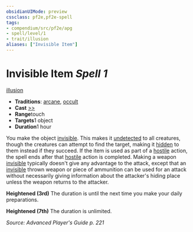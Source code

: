 ```yaml
---
obsidianUIMode: preview
cssclass: pf2e,pf2e-spell
tags:
- compendium/src/pf2e/apg
- spell/level/1
- trait/illusion
aliases: ["Invisible Item"]
---
```

# Invisible Item *Spell 1*   
[illusion](../../Rules/traits/illusion.md)  

- **Traditions**: [arcane](../../Rules/traits/arcane.md), [occult](../../Rules/traits/occult.md)
- **Cast** [>>](../../Rules/core-rulebook/chapter-9-playing-the-game.md#Actions "Two-Action") 
- **Range**touch
- **Targets**1 object
- **Duration**1 hour

You make the object [invisible](../../Rules/conditions.md#Invisible). This makes it [undetected](../../Rules/conditions.md#Undetected) to all creatures, though the creatures can attempt to find the target, making it [hidden](../../Rules/conditions.md#Hidden) to them instead if they succeed. If the item is used as part of a [hostile](../../Rules/conditions.md#Hostile) action, the spell ends after that [hostile](../../Rules/conditions.md#Hostile) action is completed. Making a weapon [invisible](../../Rules/conditions.md#Invisible) typically doesn't give any advantage to the attack, except that an [invisible](../../Rules/conditions.md#Invisible) thrown weapon or piece of ammunition can be used for an attack without necessarily giving information about the attacker's hiding place unless the weapon returns to the attacker.

**Heightened (3rd)** The duration is until the next time you make your daily preparations.

**Heightened (7th)** The duration is unlimited.

*Source: Advanced Player's Guide p. 221*
